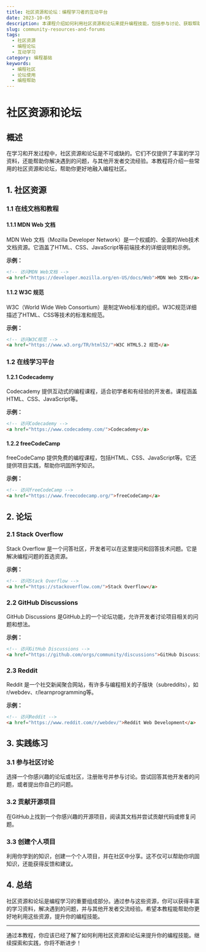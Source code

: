 ```yaml
---
title: 社区资源和论坛：编程学习者的互动平台
date: 2023-10-05
description: 本课程介绍如何利用社区资源和论坛来提升编程技能，包括参与讨论、获取帮助和分享经验。
slug: community-resources-and-forums
tags:
  - 社区资源
  - 编程论坛
  - 互动学习
category: 编程基础
keywords:
  - 编程社区
  - 论坛使用
  - 编程帮助
---
```


# 社区资源和论坛

## 概述

在学习和开发过程中，社区资源和论坛是不可或缺的。它们不仅提供了丰富的学习资料，还能帮助你解决遇到的问题，与其他开发者交流经验。本教程将介绍一些常用的社区资源和论坛，帮助你更好地融入编程社区。

## 1. 社区资源

### 1.1 在线文档和教程

#### 1.1.1 MDN Web 文档

MDN Web 文档（Mozilla Developer Network）是一个权威的、全面的Web技术文档资源。它涵盖了HTML、CSS、JavaScript等前端技术的详细说明和示例。

**示例：**
```html
<!-- 访问MDN Web文档 -->
<a href="https://developer.mozilla.org/en-US/docs/Web">MDN Web 文档</a>
```

#### 1.1.2 W3C 规范

W3C（World Wide Web Consortium）是制定Web标准的组织。W3C规范详细描述了HTML、CSS等技术的标准和规范。

**示例：**
```html
<!-- 访问W3C规范 -->
<a href="https://www.w3.org/TR/html52/">W3C HTML5.2 规范</a>
```

### 1.2 在线学习平台

#### 1.2.1 Codecademy

Codecademy 提供互动式的编程课程，适合初学者和有经验的开发者。课程涵盖HTML、CSS、JavaScript等。

**示例：**
```html
<!-- 访问Codecademy -->
<a href="https://www.codecademy.com/">Codecademy</a>
```

#### 1.2.2 freeCodeCamp

freeCodeCamp 提供免费的编程课程，包括HTML、CSS、JavaScript等。它还提供项目实践，帮助你巩固所学知识。

**示例：**
```html
<!-- 访问freeCodeCamp -->
<a href="https://www.freecodecamp.org/">freeCodeCamp</a>
```

## 2. 论坛

### 2.1 Stack Overflow

Stack Overflow 是一个问答社区，开发者可以在这里提问和回答技术问题。它是解决编程问题的首选资源。

**示例：**
```html
<!-- 访问Stack Overflow -->
<a href="https://stackoverflow.com/">Stack Overflow</a>
```

### 2.2 GitHub Discussions

GitHub Discussions 是GitHub上的一个论坛功能，允许开发者讨论项目相关的问题和想法。

**示例：**
```html
<!-- 访问GitHub Discussions -->
<a href="https://github.com/orgs/community/discussions">GitHub Discussions</a>
```

### 2.3 Reddit

Reddit 是一个社交新闻聚合网站，有许多与编程相关的子版块（subreddits），如r/webdev、r/learnprogramming等。

**示例：**
```html
<!-- 访问Reddit -->
<a href="https://www.reddit.com/r/webdev/">Reddit Web Development</a>
```

## 3. 实践练习

### 3.1 参与社区讨论

选择一个你感兴趣的论坛或社区，注册账号并参与讨论。尝试回答其他开发者的问题，或者提出你自己的问题。

### 3.2 贡献开源项目

在GitHub上找到一个你感兴趣的开源项目，阅读其文档并尝试贡献代码或修复问题。

### 3.3 创建个人项目

利用你学到的知识，创建一个个人项目，并在社区中分享。这不仅可以帮助你巩固知识，还能获得反馈和建议。

## 4. 总结

社区资源和论坛是编程学习的重要组成部分。通过参与这些资源，你可以获得丰富的学习资料，解决遇到的问题，并与其他开发者交流经验。希望本教程能帮助你更好地利用这些资源，提升你的编程技能。

---

通过本教程，你应该已经了解了如何利用社区资源和论坛来提升你的编程技能。继续探索和实践，你将不断进步！